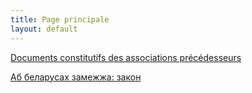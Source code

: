 ```yaml
---
title: Page principale
layout: default
---
```


[Documents constitutifs des associations précédesseurs](documents-precedesseurs)

[Аб беларусах замежжа: закон](ab-bielarusach-zamižža)
